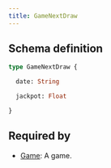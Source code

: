 ```yaml
---
title: GameNextDraw
---
```




## Schema definition
```graphql
type GameNextDraw {

  date: String

  jackpot: Float

}
```

## Required by
* [Game](graphql/schema/game.md): A game.
